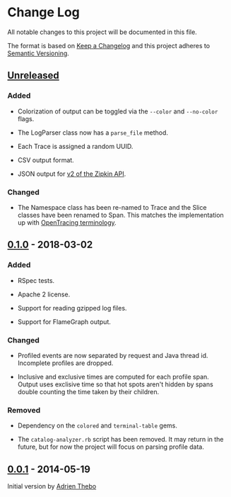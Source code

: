 # Change Log

All notable changes to this project will be documented in this file.

The format is based on [Keep a Changelog](http://keepachangelog.com/)
and this project adheres to [Semantic Versioning](http://semver.org/).


## [Unreleased]

### Added

  - Colorization of output can be toggled via the `--color` and `--no-color`
    flags.

  - The LogParser class now has a `parse_file` method.

  - Each Trace is assigned a random UUID.

  - CSV output format.

  - JSON output for [v2 of the Zipkin API][zipkin-v2].

  [zipkin-v2]: https://github.com/openzipkin/zipkin-api

### Changed

  - The Namespace class has been re-named to Trace and the Slice classes
    have been renamed to Span. This matches the implementation up with
    [OpenTracing terminology][opentracing-spec].

  [opentracing-spec]: https://github.com/opentracing/specification/blob/master/specification.md


## [0.1.0] - 2018-03-02

### Added

  - RSpec tests.

  - Apache 2 license.

  - Support for reading gzipped log files.

  - Support for FlameGraph output.

### Changed

  - Profiled events are now separated by request and Java thread id. Incomplete
    profiles are dropped.

  - Inclusive and exclusive times are computed for each profile span. Output
    uses exclisive time so that hot spots aren't hidden by spans double
    counting the time taken by their children.

### Removed

  - Dependency on the `colored` and `terminal-table` gems.

  - The `catalog-analyzer.rb` script has been removed. It may return in the
    future, but for now the project will focus on parsing profile data.


## [0.0.1] - 2014-05-19

Initial version by [Adrien Thebo](https://github.com/adrienthebo)


[Unreleased]: https://github.com/Sharpie/puppet-profile-parser/compare/0.1.0...HEAD
[0.1.0]: https://github.com/Sharpie/puppet-profile-parser/compare/0.0.1...0.1.0
[0.0.1]: https://github.com/Sharpie/puppet-profile-parser/compare/53a9d9f...0.0.1
